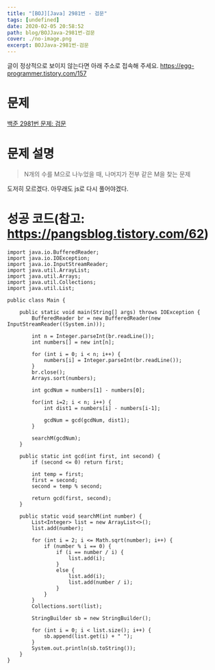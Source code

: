 ```yaml
---
title: "[BOJ][Java] 2981번 - 검문"
tags: [undefined]
date: 2020-02-05 20:58:52
path: blog/BOJJava-2981번-검문
cover: ./no-image.png
excerpt: BOJJava-2981번-검문
---
```

글이 정상적으로 보이지 않는다면 아래 주소로 접속해 주세요.
https://egg-programmer.tistory.com/157
# 문제

[백준 2981번 문제: 검문](https://www.acmicpc.net/problem/2981)

# 문제 설명

>  
> N개의 수를 M으로 나누었을 때, 나머지가 전부 같은 M을 찾는 문제
> 

도저히 모르겠다. 아무래도 js로 다시 풀어야겠다. 

# 성공 코드(참고: <https://pangsblog.tistory.com/62>)

<pre><code class="language-java">import java.io.BufferedReader;
import java.io.IOException;
import java.io.InputStreamReader;
import java.util.ArrayList;
import java.util.Arrays;
import java.util.Collections;
import java.util.List;

public class Main {

    public static void main(String[] args) throws IOException {
        BufferedReader br = new BufferedReader(new InputStreamReader((System.in)));

        int n = Integer.parseInt(br.readLine());
        int numbers[] = new int[n];

        for (int i = 0; i &lt; n; i++) {
            numbers[i] = Integer.parseInt(br.readLine());
        }
        br.close();
        Arrays.sort(numbers);

        int gcdNum = numbers[1] - numbers[0];

        for(int i=2; i &lt; n; i++) {
            int dist1 = numbers[i] - numbers[i-1];

            gcdNum = gcd(gcdNum, dist1);
        }

        searchM(gcdNum);
    }

    public static int gcd(int first, int second) {
        if (second &lt;= 0) return first;

        int temp = first;
        first = second;
        second = temp % second;

        return gcd(first, second);
    }

    public static void searchM(int number) {
        List&lt;Integer&gt; list = new ArrayList&lt;&gt;();
        list.add(number);

        for (int i = 2; i &lt;= Math.sqrt(number); i++) {
            if (number % i == 0) {
                if (i == number / i) {
                    list.add(i);
                }
                else {
                    list.add(i);
                    list.add(number / i);
                }
            }
        }
        Collections.sort(list);

        StringBuilder sb = new StringBuilder();

        for (int i = 0; i &lt; list.size(); i++) {
            sb.append(list.get(i) + " ");
        }
        System.out.println(sb.toString());
    }        
}</code></pre>